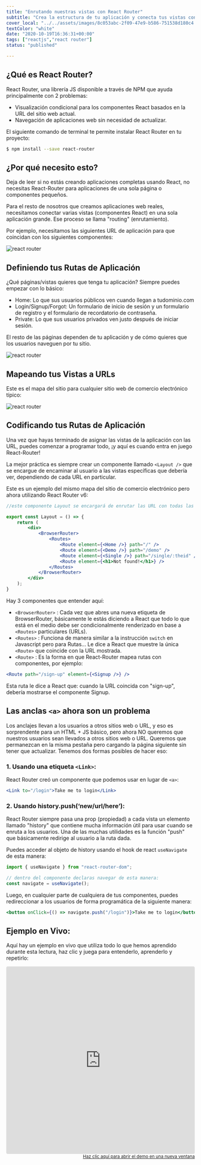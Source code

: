 ```yaml
---
title: "Enrutando nuestras vistas con React Router"
subtitle: "Crea la estructura de tu aplicación y conecta tus vistas con React Router"
cover_local: "../../assets/images/8c053abc-2f09-47e9-b586-751538d180c4.png"
textColor: "white"
date: "2020-10-19T16:36:31+00:00"
tags: ["reactjs","react router"]
status: "published"

---
```


## ¿Qué es React Router?

React Router, una librería JS disponible a través de NPM que ayuda principalmente con 2 problemas:

+ Visualización condicional para los componentes React basados en la URL del sitio web actual.
+ Navegación de aplicaciones web sin necesidad de actualizar.

El siguiente comando de terminal te permite instalar React Router en tu proyecto:

```bash
$ npm install --save react-router
```

## ¿Por qué necesito esto?

Deja de leer si no estás creando aplicaciones completas usando React, no necesitas React-Router para aplicaciones de una sola página o componentes pequeños.

Para el resto de nosotros que creamos aplicaciones web reales, necesitamos conectar varias vistas (componentes React) en una sola aplicación grande. Ese proceso se llama  "routing" (enrutamiento).

Por ejemplo, necesitamos las siguientes URL de aplicación para que coincidan con los siguientes componentes:

![react router](https://github.com/breatheco-de/content/blob/master/src/assets/images/6fd2b44b-598b-4ddb-85ba-9c32b086127f.png?raw=true)

## Definiendo tus Rutas de Aplicación

¿Qué páginas/vistas quieres que tenga tu aplicación? Siempre puedes empezar con lo básico:

+ Home: Lo que sus usuarios públicos ven cuando llegan a tudominio.com
+ Login/Signup/Forgot: Un formulario de inicio de sesión y un formulario de registro y el formulario de recordatorio de contraseña.
+ Private: Lo que sus usuarios privados ven justo después de iniciar sesión.

El resto de las páginas dependen de tu aplicación y de cómo quieres que los usuarios naveguen por tu sitio.

![react router](https://github.com/breatheco-de/content/blob/master/src/assets/images/205cd2de-dfae-4712-a5e4-1c922994e60d.png?raw=true)

## Mapeando tus Vistas a URLs

Este es el mapa del sitio para cualquier sitio web de comercio electrónico típico:

![react router](https://github.com/breatheco-de/content/blob/master/src/assets/images/9021be43-57ae-4667-8c1a-435b8521ce59.png?raw=true)

## Codificando tus Rutas de Aplicación

Una vez que hayas terminado de asignar las vistas de la aplicación con las URL, puedes comenzar a programar todo, ¡y aquí es cuando entra en juego React-Router!

La mejor práctica es siempre crear un componente llamado `<Layout />` que se encargue de encaminar al usuario a las vistas específicas que debería ver, dependiendo de cada URL en particular.

Este es un ejemplo del mismo mapa del sitio de comercio electrónico pero ahora utilizando React Router v6:

```jsx
//este componente Layout se encargará de enrutar las URL con todas las vistas de mi aplicación

export const Layout = () => {
    return (
        <div>
            <BrowserRouter>
                <Routes>
                    <Route element={<Home />} path="/" />
                    <Route element={<Demo />} path="/demo" />
                    <Route element={<Single />} path="/single/:theid" />
                    <Route element={<h1>Not found!</h1>} />
                </Routes>
            </BrowserRouter>
        </div>
    );
}
```

Hay 3 componentes que entender aquí:

+ `<BrowserRouter>` : Cada vez que abres una nueva etiqueta de BrowserRouter, básicamente le estás diciendo a React que todo lo que está en el medio debe ser condicionalmente renderizado en base a `<Routes>` particulares (URLs).
+ `<Routes>` : Funciona de manera similar a la instrucción `switch` en Javascript pero para Rutas... Le dice a React que muestre la única `<Route>` que coincide con la URL mostrada.
+ `<Route>` : Es la forma en que React-Router mapea rutas con componentes, por ejemplo:

```jsx
<Route path="/sign-up" element={<Signup />} />
```

Esta ruta le dice a React que: cuando la URL coincida con "sign-up", debería mostrarse el componente Signup.

## Las anclas `<a>` ahora son un problema

Los anclajes llevan a los usuarios a otros sitios web o URL, y eso es sorprendente para un HTML + JS básico, pero ahora NO queremos que nuestros usuarios sean llevados a otros sitios web o URL. Queremos que permanezcan en la misma pestaña pero cargando la página siguiente sin tener que actualizar. Tenemos dos formas posibles de hacer eso:

### 1. Usando una etiqueta `<Link>`:

React Router creó un componente que podemos usar en lugar de `<a>`:

```jsx
<Link to="/login">Take me to login</Link>
```

### 2. Usando history.push(‘new/url/here’):

React Router siempre pasa una prop (propiedad) a cada vista un elemento llamado "history" que contiene mucha información útil para usar cuando se enruta a los usuarios. Una de las muchas utilidades es la función "push" que básicamente redirige al usuario a la ruta dada.
    
Puedes acceder al objeto de history usando el hook de react `useNavigate` de esta manera:

```js
import { useNavigate } from "react-router-dom";

// dentro del componente declaras navegar de esta manera:
const navigate = useNavigate();
```

Luego, en cualquier parte de cualquiera de tus componentes, puedes redireccionar a los usuarios de forma programática de la siguiente manera:

```jsx
<button onClick={() => navigate.push("/login")}>Take me to login</button>
```

## Ejemplo en Vivo:

Aquí hay un ejemplo en vivo que utiliza todo lo que hemos aprendido durante esta lectura, haz clic y juega para entenderlo, aprenderlo y repetirlo:

<iframe src="https://codesandbox.io/embed/infallible-glitter-soi3js?autoresize=1&module=%2Fsrc%2FLayout.jsx&moduleview=1" style="width:100%; height:500px; border:0; border-radius: 4px; overflow:hidden;" sandbox="allow-modals allow-forms allow-popups allow-scripts allow-same-origin"></iframe>

<div align="right"><small><a href="https://codesandbox.io/embed/infallible-glitter-soi3js?autoresize=1&module=%2Fsrc%2FLayout.jsx&moduleview=1">Haz clic aquí para abrir el demo en una nueva ventana</a></small></div>
